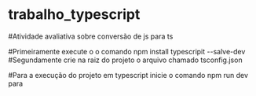 # trabalho_typescript

#Atividade avaliativa sobre conversão de js para ts 

#Primeiramente execute o o comando npm install typescripit --salve-dev 
#Segundamente crie na raiz do projeto  o arquivo chamado tsconfig.json

#Para a execução do projeto em typescript inicie o comando npm run dev para
